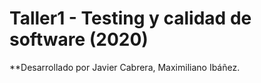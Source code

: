 # Taller1 - Testing y calidad de software (2020)
**Desarrollado por Javier Cabrera, Maximiliano Ibáñez.
